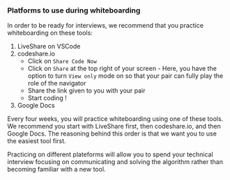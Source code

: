 ### Platforms to use during whiteboarding

In order to be ready for interviews, we recommend that you practice whiteboarding on these tools: 

1. LiveShare on VSCode
2. codeshare.io
    * Click on `Share Code Now`
    * Click on `Share` at the top right of your screen - Here, you have the option to turn `View only` mode on so that your pair can fully play the role of the navigator
    * Share the link given to you with your pair
    * Start coding ! 
3. Google Docs 

Every four weeks, you will practice whiteboarding using one of these tools. We recommend you start with LiveShare first, then codeshare.io, and then Google Docs. The reasoning behind this order is that we want you to use the easiest tool first.


Practicing on different plateforms will allow you to spend your technical interview focusing on communicating and solving the algorithm rather than becoming familiar with a new tool.


